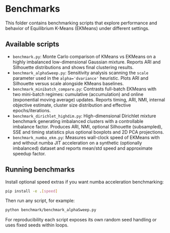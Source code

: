 # Benchmarks

This folder contains benchmarking scripts that explore performance and behavior of Equilibrium K-Means (EKMeans) under different settings.

## Available scripts

- `benchmark.py`: Monte Carlo comparison of KMeans vs EKMeans on a highly imbalanced low-dimensional Gaussian mixture. Reports ARI and Silhouette distributions and shows final clustering results.
- `benchmark_alphaSweep.py`: Sensitivity analysis scanning the `scale` parameter used in the `alpha='dvariance'` heuristic. Plots ARI and Silhouette versus scale alongside KMeans baselines.
- `benchmark_minibatch_compare.py`: Contrasts full-batch EKMeans with two mini-batch regimes: cumulative (accumulation) and online (exponential moving average) updates. Reports timing, ARI, NMI, internal objective estimate, cluster size distribution and effective epochs/iterations.
- `benchmark_dirichlet_highdim.py`: High-dimensional Dirichlet mixture benchmark generating imbalanced clusters with a controllable imbalance factor. Produces ARI, NMI, optional Silhouette (subsampled), SSE and timing statistics plus optional boxplots and 2D PCA projections.
- `benchmark_numba_ekm.py`: Measures wall-clock speed of EKMeans with and without numba JIT acceleration on a synthetic (optionally imbalanced) dataset and reports mean/std speed and approximate speedup factor.

## Running benchmarks

Install optional speed extras if you want numba acceleration benchmarking:

```bash
pip install -e .[speed]
```

Then run any script, for example:

```bash
python benchmark/benchmark_alphaSweep.py
```

For reproducibility each script exposes its own random seed handling or uses fixed seeds within loops.
